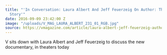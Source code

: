 ```yaml
---
title: "'In Conversation: Laura Albert And Jeff Feuerzeig On Author: The Jt Leroy
  Story'"
date: 2016-09-09 23:42:00 Z
image: "/uploads/V_MAG_LAURA_ALBERT_231_01_RGB.jpg"
source: https://vmagazine.com/article/laura-albert-jeff-feuerzeig-author-jt-loeroy-interview/
---
```


V sits down with Laura Albert and Jeff Feuerzeig to discuss the new documentary, in theaters today